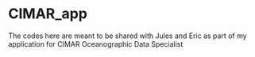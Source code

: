 # CIMAR_app
The codes here are meant to be shared with Jules and Eric as part of my application for CIMAR Oceanographic Data Specialist
